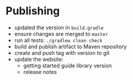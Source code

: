 # Publishing

- updated the version in `build.gradle`
- ensure changes are merged to `master`
- run all tests: `./gradlew clean check`
- build and publish artifact to Maven repository
- create and push tag with version to git
- update the website:
    - getting started guide library version
    - release notes